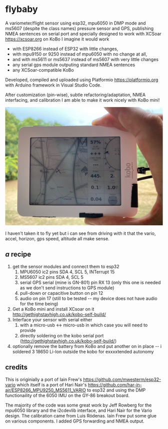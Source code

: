 # flybaby
A variometer/flight sensor using esp32, mpu6050 in DMP mode and ms5607 (despite the class names) pressure sensor and GPS, publishing NMEA sentences on serial port and specially designed to work with XCSoar https://xcsoar.org on KoBo 
I imagine it would work 
* with ESP8266 instead of ESP32 with little changes, 
* with mpu9150 or 9250 instead of mpu6050 with no change at all, 
* and with ms5611 or ms5637 instead of ms5607 with very little changes
* any serial gps module outputing standard NMEA sentences
* any XCSoar-compatible KoBo

Developed, compiled and uploaded using Platformio https://platformio.org with Arduino framework in Visual Studio Code.

After customization (pin-wise), subtle refactoring/adaptation, NMEA interfacing, and calibration I am able to make it work nicely with KoBo mini!

![finished job](pics/IMG_4977.jpg)

I haven't taken it to fly yet but i can see from driving with it that the vario, accel, horizon, gps speed, altitude all make sense.

## _a_ recipe 
1. get the sensor modules and connect them to esp32
   1. MPU6050 ic2 pins SDA 4, SCL 5, INTerrupt 15
   1. MS5607  ic2 pins SDA 4, SCL 5
   1. serial GPS serial (mine is GN-801) pin RX 13 (only this one is needed as we don't send instructions to GPS module)
   1. pull-down or capacitive button on pin 12
   1. audio on pin 17 (still to be tested -- my device does not have audio for the time being)
1. Get a KoBo mini and install XCsoar on it http://gethighstayhigh.co.uk/kobo-self-build/
1. Interface your sensor with serial either 
   1. with a micro-usb <-> micro-usb in which case you will need to provide 
   1. directly soldering on the kobo serial port (http://gethighstayhigh.co.uk/kobo-self-build/)
1. optionally remove the battery from KoBo and put another on in place -- i soldered 3 18650 Li-Ion outside the kobo for exxxxtended autonomy

## credits
This is originially a port of Iain Frew's https://github.com/mwesterm/esp32-vario which itself is a port of Hari Nair's https://github.com/har-in-air/ESP8266_MPU9250_MS5611_VARIO to esp32 and using the DMP functionaility of the 6050 IMU on the GY-86 breakout board.

The majority of the code was some great work by Jeff Rowberg for the mpu6050 library and the i2cdevlib interface, and Hari Nair for the Vario design. The calibration came from Luis Ródenas. Iain Frew put some glue on various components. I added GPS forwarding and NMEA output.
